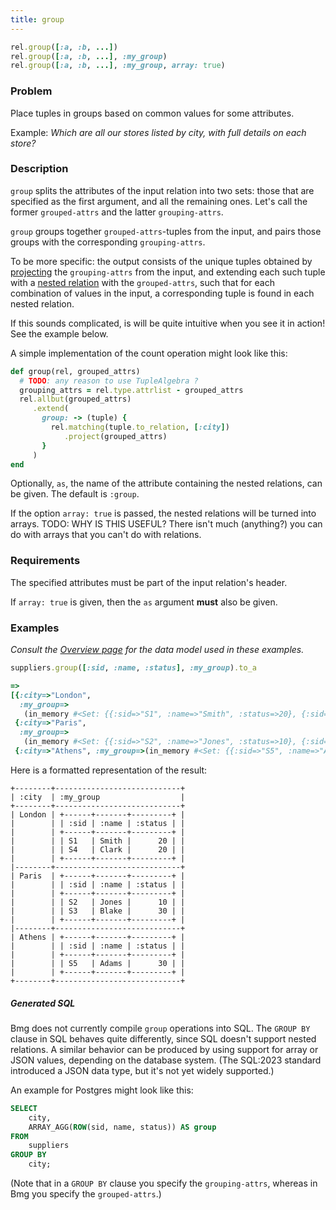 ```yaml
---
title: group
---
```


```ruby
rel.group([:a, :b, ...])
rel.group([:a, :b, ...], :my_group)
rel.group([:a, :b, ...], :my_group, array: true)
```

### Problem

Place tuples in groups based on common values for some attributes.

Example: *Which are all our stores listed by city, with full details on each store?*

### Description

`group` splits the attributes of the input relation into two sets: those that are specified as the first argument, and all the remaining ones. Let's call the former `grouped-attrs` and the latter `grouping-attrs`.

`group` groups together `grouped-attrs`-tuples from the input, and pairs those groups with the corresponding `grouping-attrs`.

To be more specific: the output consists of the unique tuples obtained by [projecting](reference/operations/project) the `grouping-attrs` from the input, and extending each such tuple with a [nested relation](/ra-primer/relations-as-attributes) with the `grouped-attrs`, such that for each combination of values in the input, a corresponding tuple is found in each nested relation.

If this sounds complicated, is will be quite intuitive when you see it in action! See the example below.

A simple implementation of the count operation might look like this:

```ruby
def group(rel, grouped_attrs)
  # TODO: any reason to use TupleAlgebra ?
  grouping_attrs = rel.type.attrlist - grouped_attrs
  rel.allbut(grouped_attrs)
     .extend(
       group: -> (tuple) {
         rel.matching(tuple.to_relation, [:city])
            .project(grouped_attrs)
       }
     )
end
```

Optionally, `as`, the name of the attribute containing the nested relations, can be given. The default is `:group`.

If the option `array: true` is passed, the nested relations will be turned into arrays. TODO: WHY IS THIS USEFUL? There isn't much (anything?) you can do with arrays that you can't do with relations.

### Requirements

The specified attributes must be part of the input relation's header.

If `array: true` is given, then the `as` argument **must** also be given.

### Examples

*Consult the [Overview page](/reference/overview) for the data model used in these examples.*

```ruby
suppliers.group([:sid, :name, :status], :my_group).to_a

=>
[{:city=>"London",
  :my_group=>
   (in_memory #<Set: {{:sid=>"S1", :name=>"Smith", :status=>20}, {:sid=>"S4", :name=>"Clark", :status=>20}}>)},
 {:city=>"Paris",
  :my_group=>
   (in_memory #<Set: {{:sid=>"S2", :name=>"Jones", :status=>10}, {:sid=>"S3", :name=>"Blake", :status=>30}}>)},
 {:city=>"Athens", :my_group=>(in_memory #<Set: {{:sid=>"S5", :name=>"Adams", :status=>30}}>)}]
```

Here is a formatted representation of the result:

```
+--------+----------------------------+
| :city  | :my_group                  |
+--------+----------------------------+
| London | +------+-------+---------+ |
|        | | :sid | :name | :status | |
|        | +------+-------+---------+ |
|        | | S1   | Smith |      20 | |
|        | | S4   | Clark |      20 | |
|        | +------+-------+---------+ |
|--------+----------------------------+
| Paris  | +------+-------+---------+ |
|        | | :sid | :name | :status | |
|        | +------+-------+---------+ |
|        | | S2   | Jones |      10 | |
|        | | S3   | Blake |      30 | |
|        | +------+-------+---------+ |
|--------+----------------------------+
| Athens | +------+-------+---------+ |
|        | | :sid | :name | :status | |
|        | +------+-------+---------+ |
|        | | S5   | Adams |      30 | |
|        | +------+-------+---------+ |
+--------+----------------------------+
```

##### Generated SQL

Bmg does not currently compile `group` operations into SQL. The `GROUP BY` clause in SQL behaves quite differently, since SQL doesn't support nested relations. A similar behavior can be produced by using support for array or JSON values, depending on the database system. (The SQL:2023 standard introduced a JSON data type, but it's not yet widely supported.)

An example for Postgres might look like this:

```sql
SELECT 
    city,
    ARRAY_AGG(ROW(sid, name, status)) AS group
FROM 
    suppliers
GROUP BY 
    city;
```

(Note that in a `GROUP BY` clause you specify the `grouping-attrs`, whereas in Bmg you specify the `grouped-attrs`.)
